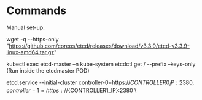 # Commands

Manual set-up:

wget -q --https-only \
"https://github.com/coreos/etcd/releases/download/v3.3.9/etcd-v3.3.9-linux-amd64.tar.gz"

kubectl exec etcd-master –n kube-system etcdctl get / --prefix –keys-only (Run inside the etcdmaster POD)

etcd.service
--initial-cluster controller-0=https://${CONTROLLER0_IP}:2380,controller-1=https://${CONTROLLER1_IP}:2380 \\
